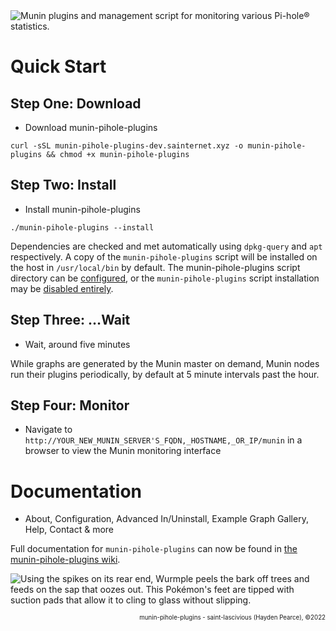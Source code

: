 <picture>
  <source media="(prefers-color-scheme: dark)" srcset="https://raw.githubusercontent.com/wiki/saint-lascivious/munin-pihole-plugins/images/header/munin-pihole-plugins-dark.png">
  <source media="(prefers-color-scheme: light)" srcset="https://raw.githubusercontent.com/wiki/saint-lascivious/munin-pihole-plugins/images/header/munin-pihole-plugins-light.png">
  <img alt="Munin plugins and management script for monitoring various Pi-hole® statistics." src="https://raw.githubusercontent.com/wiki/saint-lascivious/munin-pihole-plugins/images/header/munin-pihole-plugins-light.png">
</picture>

# Quick Start

## Step One: Download
* Download munin-pihole-plugins
```
curl -sSL munin-pihole-plugins-dev.sainternet.xyz -o munin-pihole-plugins && chmod +x munin-pihole-plugins
```

## Step Two: Install
* Install munin-pihole-plugins
```
./munin-pihole-plugins --install
```
Dependencies are checked and met automatically using `dpkg-query` and `apt` respectively. A copy of the `munin-pihole-plugins` script will be installed on the host in `/usr/local/bin` by default. The munin-pihole-plugins script directory can be [configured](https://github.com/saint-lascivious/munin-pihole-plugins/wiki/Configuration#script_dir), or the `munin-pihole-plugins` script installation may be [disabled entirely](https://github.com/saint-lascivious/munin-pihole-plugins/wiki/Configuration#install_script).

## Step Three: …Wait
* Wait, around five minutes

While graphs are generated by the Munin master on demand, Munin nodes run their plugins periodically, by default at 5 minute intervals past the hour.

## Step Four: Monitor
* Navigate to `http://YOUR_NEW_MUNIN_SERVER'S_FQDN,_HOSTNAME,_OR_IP/munin` in a browser to view the Munin monitoring interface

# Documentation
* About, Configuration, Advanced In/Uninstall, Example Graph Gallery, Help, Contact & more

Full documentation for `munin-pihole-plugins` can now be found in [the munin-pihole-plugins wiki](https://github.com/saint-lascivious/munin-pihole-plugins/wiki#munin-pihole-plugins).

<picture>
  <source media="(prefers-color-scheme: dark)" srcset="https://raw.githubusercontent.com/wiki/saint-lascivious/munin-pihole-plugins/images/mascot/Shiny_Wurmple.png">
  <source media="(prefers-color-scheme: light)" srcset="https://raw.githubusercontent.com/wiki/saint-lascivious/munin-pihole-plugins/images/mascot/Wurmple.png">
  <img alt="Using the spikes on its rear end, Wurmple peels the bark off trees and feeds on the sap that oozes out. This Pokémon's feet are tipped with suction pads that allow it to cling to glass without slipping." src="https://raw.githubusercontent.com/wiki/saint-lascivious/munin-pihole-plugins/images/mascot/Wurmple.png">
</picture>

<p align="right"><sup><sub>munin-pihole-plugins - saint-lascivious (Hayden Pearce), ©2022</sub></sup></p>
